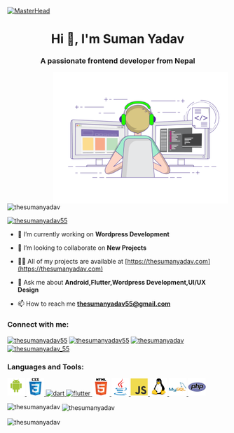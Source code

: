 [![MasterHead](https://firebasestorage.googleapis.com/v0/b/flexi-coding.appspot.com/o/dempgi7-520f8d5f-63d4-4453-8822-dbc149ae27f8.gif?alt=media&token=91c0c7b2-93c3-4029-b011-1a8703c5730d)](https://thesumanyadav.com)
<h1 align="center">Hi 👋, I'm Suman Yadav</h1>
<h3 align="center">A passionate frontend developer from Nepal</h3>
<img align="right" alt="Coding" width="400" src="https://raw.githubusercontent.com/devSouvik/devSouvik/master/gif3.gif">

<p align="left"> <img src="https://komarev.com/ghpvc/?username=thesumanyadav&label=Profile%20views&color=0e75b6&style=flat" alt="thesumanyadav" /> </p>

<p align="left"> <a href="https://twitter.com/thesumanyadav55" target="blank"><img src="https://img.shields.io/twitter/follow/thesumanyadav55?logo=twitter&style=for-the-badge" alt="thesumanyadav55" /></a> </p>

- 🔭 I’m currently working on **Wordpress Development**

- 👯 I’m looking to collaborate on **New Projects**

- 👨‍💻 All of my projects are available at [https://thesumanyadav.com](https://thesumanyadav.com)

- 💬 Ask me about **Android,Flutter,Wordpress Development,UI/UX Design**

- 📫 How to reach me **thesumanyadav55@gmail.com**

<h3 align="left">Connect with me:</h3>
<p align="left">
<a href="https://twitter.com/thesumanyadav55" target="blank"><img align="center" src="https://raw.githubusercontent.com/rahuldkjain/github-profile-readme-generator/master/src/images/icons/Social/twitter.svg" alt="thesumanyadav55" height="30" width="40" /></a>
<a href="https://linkedin.com/in/thesumanyadav55" target="blank"><img align="center" src="https://raw.githubusercontent.com/rahuldkjain/github-profile-readme-generator/master/src/images/icons/Social/linked-in-alt.svg" alt="thesumanyadav55" height="30" width="40" /></a>
<a href="https://fb.com/thesumanyadav" target="blank"><img align="center" src="https://raw.githubusercontent.com/rahuldkjain/github-profile-readme-generator/master/src/images/icons/Social/facebook.svg" alt="thesumanyadav" height="30" width="40" /></a>
<a href="https://instagram.com/thesumanyadav_55" target="blank"><img align="center" src="https://raw.githubusercontent.com/rahuldkjain/github-profile-readme-generator/master/src/images/icons/Social/instagram.svg" alt="thesumanyadav_55" height="30" width="40" /></a>
</p>

<h3 align="left">Languages and Tools:</h3>
<p align="left"> <a href="https://developer.android.com" target="_blank" rel="noreferrer"> <img src="https://raw.githubusercontent.com/devicons/devicon/master/icons/android/android-original-wordmark.svg" alt="android" width="40" height="40"/> </a> <a href="https://www.w3schools.com/css/" target="_blank" rel="noreferrer"> <img src="https://raw.githubusercontent.com/devicons/devicon/master/icons/css3/css3-original-wordmark.svg" alt="css3" width="40" height="40"/> </a> <a href="https://dart.dev" target="_blank" rel="noreferrer"> <img src="https://www.vectorlogo.zone/logos/dartlang/dartlang-icon.svg" alt="dart" width="40" height="40"/> </a> <a href="https://flutter.dev" target="_blank" rel="noreferrer"> <img src="https://www.vectorlogo.zone/logos/flutterio/flutterio-icon.svg" alt="flutter" width="40" height="40"/> </a> <a href="https://www.w3.org/html/" target="_blank" rel="noreferrer"> <img src="https://raw.githubusercontent.com/devicons/devicon/master/icons/html5/html5-original-wordmark.svg" alt="html5" width="40" height="40"/> </a> <a href="https://www.java.com" target="_blank" rel="noreferrer"> <img src="https://raw.githubusercontent.com/devicons/devicon/master/icons/java/java-original.svg" alt="java" width="40" height="40"/> </a> <a href="https://developer.mozilla.org/en-US/docs/Web/JavaScript" target="_blank" rel="noreferrer"> <img src="https://raw.githubusercontent.com/devicons/devicon/master/icons/javascript/javascript-original.svg" alt="javascript" width="40" height="40"/> </a> <a href="https://www.linux.org/" target="_blank" rel="noreferrer"> <img src="https://raw.githubusercontent.com/devicons/devicon/master/icons/linux/linux-original.svg" alt="linux" width="40" height="40"/> </a> <a href="https://www.mysql.com/" target="_blank" rel="noreferrer"> <img src="https://raw.githubusercontent.com/devicons/devicon/master/icons/mysql/mysql-original-wordmark.svg" alt="mysql" width="40" height="40"/> </a> <a href="https://www.php.net" target="_blank" rel="noreferrer"> <img src="https://raw.githubusercontent.com/devicons/devicon/master/icons/php/php-original.svg" alt="php" width="40" height="40"/> </a> </p>

<p><img align="left" src="https://github-readme-stats.vercel.app/api/top-langs?username=thesumanyadav&show_icons=true&locale=en&layout=compact" alt="thesumanyadav" /></p>

<p>&nbsp;<img align="center" src="https://github-readme-stats.vercel.app/api?username=thesumanyadav&show_icons=true&locale=en" alt="thesumanyadav" /></p>

<p><img align="center" src="https://github-readme-streak-stats.herokuapp.com/?user=thesumanyadav&" alt="thesumanyadav" /></p>

